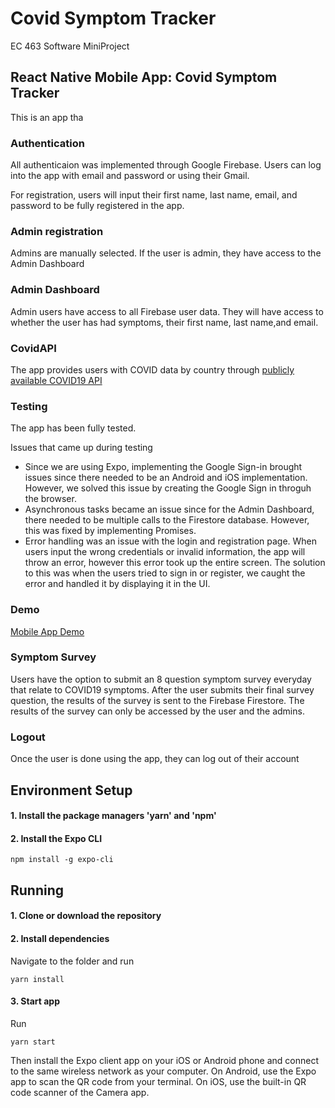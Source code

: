 # Covid Symptom Tracker
EC 463 Software MiniProject


## React Native Mobile App: Covid Symptom Tracker
This is an app tha

### Authentication
All authenticaion was implemented through Google Firebase. Users can log into the app with email and password or using their Gmail. 

For registration, users will input their first name, last name, email, and password to be fully registered in the app. 

### Admin registration
Admins are manually selected. If the user is admin, they have access to the Admin Dashboard

### Admin Dashboard
Admin users have access to all Firebase user data. They will have access to whether the user has had symptoms, their first name, last name,and email.

### CovidAPI
The app provides users with COVID data by country through [publicly available COVID19 API](COVID19api.com)

### Testing 
The app has been fully tested. 

Issues that came up during testing
* Since we are using Expo, implementing the Google Sign-in brought issues since there needed to be an Android and iOS implementation. However, we solved this issue by creating the Google Sign in throguh the browser.
* Asynchronous tasks became an issue since for the Admin Dashboard, there needed to be multiple calls to the Firestore database. However, this was fixed by implementing Promises.
* Error handling was an issue with the login and registration page. When users input the wrong credentials or invalid information, the app will throw an error, however this error took up the entire screen. The solution to this was when the users tried to sign in or register, we caught the error and handled it by displaying it in the UI.

### Demo
[Mobile App Demo](https://youtu.be/WRs7Vjz7dAs)

### Symptom Survey
Users have the option to submit an 8 question symptom survey everyday that relate to COVID19 symptoms. After the user submits their final survey question, the results of the survey is sent to the Firebase Firestore. The results of the survey can only be accessed by the user and the admins.

### Logout
Once the user is done using the app, they can log out of their account


## Environment Setup
#### 1. Install the package managers 'yarn' and 'npm'

#### 2. Install the Expo CLI
```
npm install -g expo-cli
```
## Running

#### 1. Clone or download the repository

#### 2. Install dependencies
Navigate to the folder and run
```
yarn install
```

#### 3. Start app
Run
```
yarn start
```

Then install the Expo client app on your iOS or Android phone and connect to the same wireless network as your computer. On Android, use the Expo app to scan the QR code from your terminal. On iOS, use the built-in QR code scanner of the Camera app.

